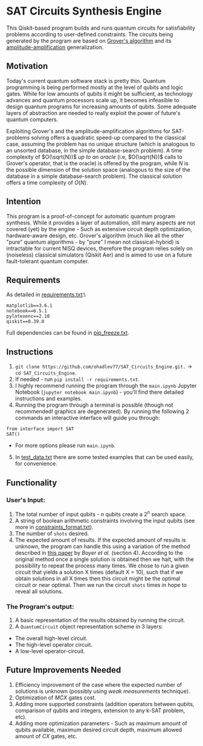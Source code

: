 
# SAT Circuits Synthesis Engine

This Qiskit-based program builds and runs quantum circuits for satisfiability problems according to user-defined constraints.
The circuits being generated by the program are based on [Grover's algorithm](https://en.wikipedia.org/wiki/Grover%27s_algorithm) and its [amplitude-amplification](https://en.wikipedia.org/wiki/Amplitude_amplification) generalization.


##  Motivation
Today's current quantum software stack is pretty thin.
Quantum programming is being performed mostly at the level of qubits and logic gates.
While for low amounts of qubits it might be sufficient, 
as technology advances and quantum processors scale up, 
it becomes infeasible to design quantum programs for increasing amounts of qubits.
Some adequate layers of abstraction are needed to really exploit the power of future's quantum computers.

Exploiting Grover's and the amplitude-amplification algorithms for SAT-problems solving offers a quadratic speed-up compared to the classical case, assuming the problem has no unique structure (which is analogous to an unsorted database, in the simple database-search problem).
A time complexity of $O(\sqrt{N})$ *up to an oracle* (i.e, $O(\sqrt{N})$ calls to Grover's operator, that is the oracle) is offered by the program, while $N$ is the possible dimension of the solution space (analogous to the size of the database in a simple database-search problem).
The classical solution offers a time complexity of $O(N)$.

## Intention

This program is a proof-of-concept for automatic quantum program synthesis.
While it provides a layer of automation, still many aspects are not covered (yet) by the engine - Such as extensive circuit depth optimization, hardware-aware design, etc.
Grover's algorithm (much like all the other "pure" quantum algorithms - by "pure" I mean not classical-hybrid) is intractable for current NISQ devices, therefore the program relies solely on (noiseless) classical simulators (Qiskit Aer) and is aimed to use on a future fault-tolerant quantum computer.

## Requirements

As detailed in [requirements.txt](requirements.txt):\
```
matplotlib==3.6.1
notebook==6.5.1
pylatexenc==2.10
qiskit==0.39.0
```

Full dependencies can be found in [pip_freeze.txt](pip_freeze.txt).


## Instructions

1. `git clone https://github.com/ohadlev77/SAT_Circuits_Engine.git.` -> `cd SAT_Circuits_Engine`.
2. If needed - run `pip install -r requirements.txt`.
3. I highly recommend running the program through the `main.ipynb` Jupyter Notebook (`jupyter notebook main.ipynb`) - you'll find there detailed instructions and examples.
4. Running the program through a terminal is possible (though not recommended! graphics are degenerated). By running the following 2 commands an interactive interface will guide you through:
```
from interface import SAT
SAT()
```
* For more options please run `main.ipynb`.
5. In [test_data.txt](test_data.txt) there are some tested examples that can be used easily, for convenience.
    
## Functionality

### User's Input:

1. The total number of input qubits - $n$ qubits create a $2^n$ search space.
2. A string of boolean arithmetic constraints involving the input qubits (see more in [constraints_format.txt](constraints_format.txt)).
3. The number of `shots` desired.
3. The expected amount of results. If the expected amount of results is unknown, the program can handle this using a variation of the method described in [this paper](https://arxiv.org/abs/quant-ph/9605034) by *Boyer et al.* (section 4). According to the original method once a single solution is obtained then we halt, with the possibility to repeat the process many times. We chose to run a given circuit that yields a solution X times (default X = 10), such that if we obtain solutions in all X times then this circuit might be the optimal circuit or near optimal. Then we run the circuit `shots` times in hope to reveal all solutions.

### The Program's output:
1. A basic representation of the results obtained by running the circuit.
2. A `QuantumCircuit` object representation scheme in 3 layers:
* The overall high-level circuit.
* The high-level operator circuit.
* A low-level operator-circuit.

## Future Improvements Needed

1. Efficiency improvement of the case where the expected number of solutions is unknown (possibly using *weak measurements* technique).
2. Optimization of $MCX$ gates cost.
3. Adding more supported constraints (addition operators between qubits, comparison of qubits and integers, extension to any k-SAT problem, etc).
4. Adding more optimization parameters - Such as maximum amount of qubits available, maximum desired circuit depth, maximum allowed amount of $CX$ gates, etc.
